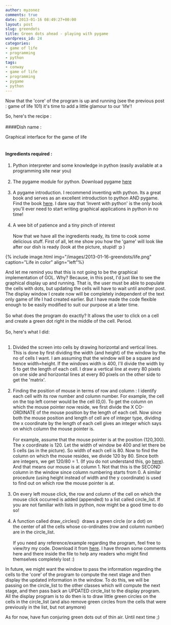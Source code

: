 ```yaml
---
author: myzonez
comments: true
date: 2013-01-16 08:49:27+00:00
layout: post
slug: greendots
title: Green dots ahead - playing with pygame
wordpress_id: 24
categories:
- game of life
- programming
- python
tags:
- conway
- game of life
- programming
- pygame
- python
---
```


Now that the 'core' of the program is up and running (see the previous post : game of life 101) it's time to add a little glamour to our 'life'!

So, here's the recipe :
<br/><br/>
####Dish name : 

Graphical interface for the game of life
<br/><br/>
#### Ingredients required :

1. Python interpreter and some knowledge in python (easily available at a programming site near you)
<br/><br/>
2. The pygame module for python. Download pygame [here](http://www.pygame.org/download.shtml)
<br/><br/>
3. A pygame introduction. I recommend inventing with python. Its a great book and serves as an excellent introduction to python AND pygame.
Find the book [here](http://inventwithpython.com/chapters/). I dare say that 'Invent with python' is the only book you'll ever need to start writing graphical applications in python in no time!
<br/><br/>
4. A wee bit of patience and a tiny pinch of interest
<br/><br/>
Now that we have all the ingredients ready, its time to cook some delicious stuff. First of all, let me show you how the 'game' will look like after our dish is ready (look at the picture, stupid! :p )

{% include image.html img="/images/2013-01-16-greendots/life.png" caption="Life in color" align="left"%}

And let me remind you that this is not going to be the graphical implementation of GOL. Why? Because, in this post, I'd just like to see the graphical display up and running. That is, the user must be able to populate the cells with dots, but updating the cells will have to wait until another post. The display window I create now will be completely independent of the text only game of life I had created earlier. But I have made the code flexible enough to be easily modified to suit our purpose at a later time.
<br/><br/>
So what does the program do exactly? It allows the user to click on a cell and create a green dot right in the middle of the cell. Period.
<br/><br/>
So, here's what I did:
<br/><br/>
1. Divided the screen into cells by drawing horizontal and vertical lines. This is done by first dividing the width (and height) of the window by the no of cells I want. I am assuming that the window will be a square and hence width=height. If the windows width is 400, I'll divide the width by 5 to get the length of each cell. I draw a vertical line at every 80 pixels on one side and horizontal lines at every 80 pixels on the other side to get the 'matrix'.
<br/><br/>
2. Finding the position of mouse in terms of row and column : I identify each cell with its row number and column number. For example, the cell on the top left corner would be the cell (0,0). To get the column on which the mouse pointer now reside, we first divide the X CO-ORDINATE of the mouse position by the length of each cell. Now since both the mouse position and length of cell are of integer type, dividing the x coordinate by the length of each cell gives an integer which says on which column the mouse pointer is.
<br/><br/>
For example, assume that the mouse pointer is at the position (120,300). The x coordinate is 120. Let the width of window be 400 and let there be 5 cells (as in the picture). So width of each cell is 80. Now to find the column on which the mouse resides, we divide 120 by 80. Since both are integers, we get 120/80 = 1. (If you do not understand this, go [here](http://stackoverflow.com/questions/3602827/what-is-the-behavior-of-integer-division-in-c)). And that means our mouse is at column 1. Not that this is the SECOND column in the window since column numbering starts from 0. A similar procedure (using height instead of width and the y coordinate) is used to find out on which row the mouse pointer is at.
<br/><br/>
3. On every left mouse click, the row and column of the cell on which the mouse click occurred is added (appended) to a list called circle\_list. If you are not familiar with lists in python, now might be a good time to do so!
<br/><br/>
4. A function called draw\_circles()  draws a green circle (or a dot) on the center of all the cells whose co-ordinates (row and column number) are in the circle\_list.
<br/><br/>
If you need any reference/example regarding the program, feel free to view/try my code. Download it from [here](https://docs.google.com/file/d/0B6gQ1pCnWlqbZDhDUUp1R1ZyYWc/edit). I have thrown some comments here and there inside the file to help any readers who might find themselves completely lost :)

In future, we might want the window to pass the information regarding the cells to the 'core' of the program to compute the next stage and then display the updated information in the window. To do this, we will be passing on the circle\_list to the other classes which will compute the next stage, and then pass back an UPDATED circle\_list to the display program. All the display program is to do then is to draw little green circles on the cells in the circle\_list (and also remove green circles from the cells that were previously in the list, but not anymore)

As for now, have fun conjuring green dots out of thin air. Until next time ;)
